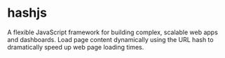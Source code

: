 hashjs
======

A flexible JavaScript framework for building complex, scalable web apps and dashboards. Load page content dynamically using the URL hash to dramatically speed up web page loading times.
